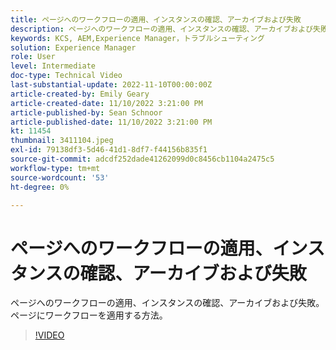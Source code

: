 ```yaml
---
title: ページへのワークフローの適用、インスタンスの確認、アーカイブおよび失敗
description: ページへのワークフローの適用、インスタンスの確認、アーカイブおよび失敗。 ページにワークフローを適用する方法。
keywords: KCS, AEM,Experience Manager，トラブルシューティング
solution: Experience Manager
role: User
level: Intermediate
doc-type: Technical Video
last-substantial-update: 2022-11-10T00:00:00Z
article-created-by: Emily Geary
article-created-date: 11/10/2022 3:21:00 PM
article-published-by: Sean Schnoor
article-published-date: 11/10/2022 3:21:00 PM
kt: 11454
thumbnail: 3411104.jpeg
exl-id: 79138df3-5d46-41d1-8df7-f44156b835f1
source-git-commit: adcdf252dade41262099d0c8456cb1104a2475c5
workflow-type: tm+mt
source-wordcount: '53'
ht-degree: 0%

---
```


# ページへのワークフローの適用、インスタンスの確認、アーカイブおよび失敗

ページへのワークフローの適用、インスタンスの確認、アーカイブおよび失敗。 ページにワークフローを適用する方法。

>[!VIDEO](https://video.tv.adobe.com/v/3411104/?quality=12&learn=on)
